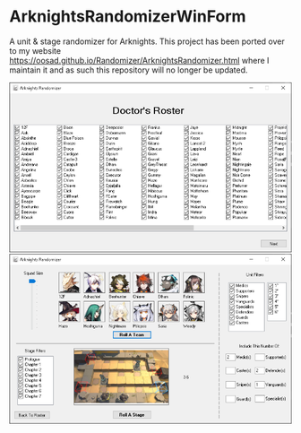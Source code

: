# ArknightsRandomizerWinForm
A unit &amp; stage randomizer for Arknights.
This project has been ported over to my website https://oosad.github.io/Randomizer/ArknightsRandomizer.html where I maintain it and as such this repository will no longer be updated.

![plot](2.png) ![plot](1.png) 
